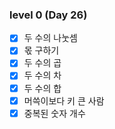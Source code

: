 ### level 0 (Day 26)

- [x] 두 수의 나눗셈
- [x] 몫 구하기
- [x] 두 수의 곱
- [x] 두 수의 차
- [x] 두 수의 합
- [x] 머쓱이보다 키 큰 사람
- [x] 중복된 숫자 개수
